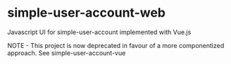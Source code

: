 # simple-user-account-web
Javascript UI for simple-user-account implemented with Vue.js

NOTE - This project is now deprecated in favour of a more componentized approach. See simple-user-account-vue
